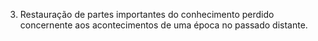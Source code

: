 ﻿3. Restauração de partes importantes do conhecimento perdido concernente aos acontecimentos de uma época no passado distante.